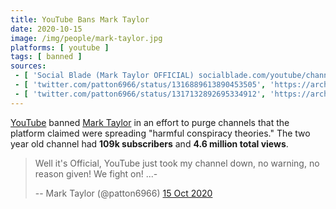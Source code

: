 ```yaml
---
title: YouTube Bans Mark Taylor
date: 2020-10-15
image: /img/people/mark-taylor.jpg
platforms: [ youtube ]
tags: [ banned ]
sources:
 - [ 'Social Blade (Mark Taylor OFFICIAL) socialblade.com/youtube/channel/UCOcxxWkbqDn6TiFcez9XUPQ/', 'https://archive.is/zuYm8' ]
 - [ 'twitter.com/patton6966/status/1316889613890453505', 'https://archive.is/PUAWY' ]
 - [ 'twitter.com/patton6966/status/1317132892695334912', 'https://archive.is/gAAm1' ]
---
```


[YouTube](/youtube/) banned [Mark Taylor](https://sordrescue.com/) in an effort
to purge channels that the platform claimed were spreading "harmful conspiracy
theories." The two year old channel had **109k subscribers** and **4.6 million
total views**.
> Well it's Official, YouTube just took my channel down, no warning, no reason
> given! We fight on! ...-
>
> -- Mark Taylor (@patton6966) [15 Oct 2020](https://archive.is/PUAWY)
